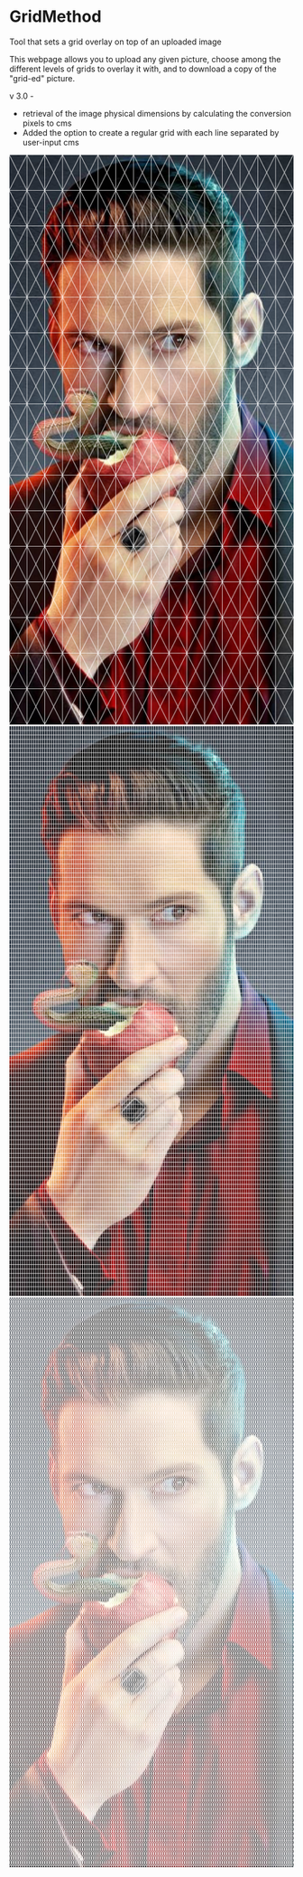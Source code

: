 # GridMethod

Tool that sets a grid overlay on top of an uploaded image

This webpage allows you to upload any given picture, choose among the different levels of grids to overlay it with, and to download a copy of the "grid-ed" picture.

v 3.0 -

- retrieval of the image physical dimensions by calculating the conversion pixels to cms
- Added the option to create a regular grid with each line separated by user-input cms

![Diamond 16x16 (former level 4 diamond grid)](https://github.com/FranGarc/GridMethod/blob/main/screenshots/grid_method_v2.png?raw=true)
![128x128 Grid ](https://github.com/FranGarc/GridMethod/blob/main/screenshots/grid_method_v2_square_128.png?raw=true)
![Diamond 128x128 ](https://github.com/FranGarc/GridMethod/blob/main/screenshots/grid_method_v2_diamond_128.png?raw=true)

